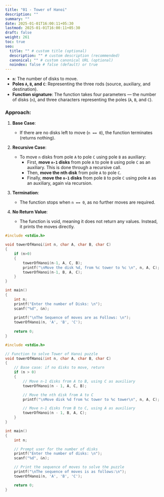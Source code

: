 ```yaml
---
title: "01 - Tower of Hanoi"
description: ""
summary: ""
date: 2025-01-01T16:00:11+05:30
lastmod: 2025-01-01T16:00:11+05:30
draft: false
weight: 261
toc: true
seo:
  title: "" # custom title (optional)
  description: "" # custom description (recommended)
  canonical: "" # custom canonical URL (optional)
  noindex: false # false (default) or true
---
```




- **`n`**: The number of disks to move.
- **Poles `A`, `B`, and `C`**: Representing the three rods (source, auxiliary, and destination).
- **Function signature**: The function takes four parameters — the number of disks (`n`), and three characters representing the poles (`A`, `B`, and `C`).

### Approach:

1. **Base Case**:
   - If there are no disks left to move (`n == 0`), the function terminates (returns nothing).

2. **Recursive Case**:
   - To move `n` disks from pole `A` to pole `C` using pole `B` as auxiliary:
     - First, **move `n-1` disks** from pole `A` to pole `B` using pole `C` as an auxiliary. This is done through a recursive call.
     - Then, **move the nth disk** from pole `A` to pole `C`.
     - Finally, **move the `n-1` disks** from pole `B` to pole `C` using pole `A` as an auxiliary, again via recursion.

3. **Termination**:
   - The function stops when `n == 0`, as no further moves are required.

4. **No Return Value**:
   - The function is void, meaning it does not return any values. Instead, it prints the moves directly.

```c
#include <stdio.h>

void towerOfHanoi(int n, char A, char B, char C)
{
	if (n>0)
	{
		towerOfHanoi(n-1, A, C, B);
		printf("\nMove the disk %d, from %c tower to %c \n", n, A, C);
		towerOfHanoi(n-1, B, A, C);
	}	
}

int main()
{
	int n;
	printf("Enter the number of Disks: \n");
	scanf("%d", &n);
	
	printf("\nThe Sequence of moves are as Follows: \n");
	towerOfHanoi(n, 'A', 'B', 'C');
	
	return 0;
}

```



```c
#include <stdio.h>

// Function to solve Tower of Hanoi puzzle
void towerOfHanoi(int n, char A, char B, char C)
{
    // Base case: if no disks to move, return
    if (n > 0)
    {
        // Move n-1 disks from A to B, using C as auxiliary
        towerOfHanoi(n - 1, A, C, B);

        // Move the nth disk from A to C
        printf("\nMove disk %d from %c tower to %c tower\n", n, A, C);

        // Move n-1 disks from B to C, using A as auxiliary
        towerOfHanoi(n - 1, B, A, C);
    }
}

int main()
{
    int n;

    // Prompt user for the number of disks
    printf("Enter the number of disks: \n");
    scanf("%d", &n);

    // Print the sequence of moves to solve the puzzle
    printf("\nThe sequence of moves is as follows:\n");
    towerOfHanoi(n, 'A', 'B', 'C');

    return 0;
}

```
